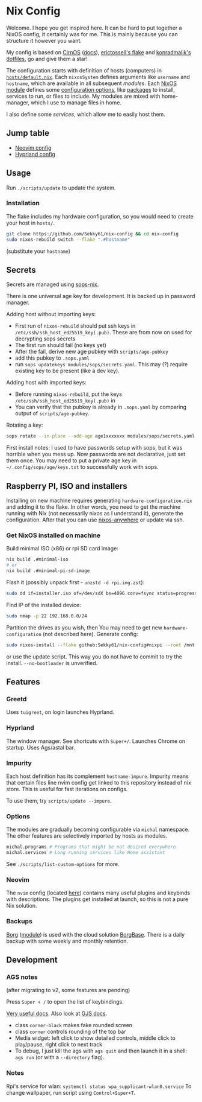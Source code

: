 # Nix Config

Welcome. I hope you get inspired here.
It can be hard to put together a NixOS config, it certainly was for me.
This is mainly because you can structure it however you want.

My config is based on [CirnOS](https://github.com/end-4/CirnOS) ([docs](https://end-4.github.io/dots-hyprland-wiki/en/i-i/02usage/)), [erictossell's flake](https://github.com/erictossell/nixflakes) and [konradmalik's dotfiles](https://github.com/konradmalik/dotfiles/tree/main), go and give them a star!

The configuration starts with definition of hosts (computers) in [`hosts/default.nix`](hosts/default.nix).
Each `nixosSystem` defines arguments like `username` and `hostname`, which are available in all subsequent *modules*.
Each [NixOS module](https://nixos.wiki/wiki/NixOS_modules) defines some [configuration options](https://search.nixos.org/options), like [packages](https://search.nixos.org/packages) to install, services to run, or files to include.
My modules are mixed with home-manager, which I use to manage files in home.

I also define some *services*, which allow me to easily host them.

## Jump table

- [Neovim config](modules/nvim/init.lua)
- [Hyprland config](modules/hyprland/)

## Usage

Run `./scripts/update` to update the system.

### Installation

The flake includes my hardware configuration, so you would need to create your host in `hosts/`.

```bash
git clone https://github.com/Sekky61/nix-config && cd nix-config
sudo nixos-rebuild switch --flake ".#hostname"
```
(substitute your `hostname`)

## Secrets

Secrets are managed using [sops-nix](https://github.com/Mic92/sops-nix).

There is one universal age key for development. It is backed up in password manager.

Adding host without importing keys:
- First run of `nixos-rebuild` should put ssh keys in `/etc/ssh/ssh_host_ed25519_key(.pub)`. These are from now on used for decrypting sops secrets
- The first run should fail (no keys yet)
- After the fail, derive new age pubkey with `scripts/age-pubkey`
- add this pubkey to `.sops.yaml`
- run `sops updatekeys modules/sops/secrets.yaml`. This may (?) require existing key to be present (like a dev key).

Adding host with imported keys:
- Before running `nixos-rebuild`, put the keys `/etc/ssh/ssh_host_ed25519_key(.pub)` in 
- You can verify that the pubkey is already in `.sops.yaml` by comparing output of `scripts/age-pubkey`.

Rotating a key:
```bash
sops rotate --in-place --add-age age1xxxxxxx modules/sops/secrets.yaml
```

First install notes:
I used to have passwords setup with sops, but it was horrible when you mess up.
Now passwords are not declarative, just set them once.
You may need to put a private age key in `~/.config/sops/age/keys.txt` to successfully work with sops.

## Raspberry PI, ISO and installers

Installing on new machine requires generating `hardware-configuration.nix` and adding it to the flake.
In other words, you need to get the machine running with Nix (not necessarily nixos as I understand it), generate the configuration. After that you can use [nixos-anywhere](https://github.com/nix-community/nixos-anywhere) or update via ssh.

### Get NixOS installed on machine

Build minimal ISO (x86) or rpi SD card image:
```bash
nix build .#minimal-iso
# or
nix build .#minimal-pi-sd-image
```

Flash it (possibly unpack first - `unzstd -d rpi.img.zst`):
```bash
sudo dd if=installer.iso of=/dev/sdX bs=4096 conv=fsync status=progress
```

Find IP of the installed device:
```bash
sudo nmap -p 22 192.168.0.0/24
```

Partition the drives as you wish, then You may need to get new `hardware-configuration` (not described here). Generate config:
```bash
sudo nixos-install --flake github:Sekky61/nix-config#nixpi --root /mnt --no-bootloader
```
or use the update script. This way you do not have to commit to try the install.
`--no-bootloader` is unverified.

## Features

<!-- Over time add some info about each chosen part of the system -->

### Greetd

Uses `tuigreet`, on login launches Hyprland.

### Hyprland

The window manager. See shortcuts with `Super+/`.
Launches Chrome on startup. Uses Ags/astal bar. 

### Impurity

Each host definition has its complement `hostname-impure`.
Impurity means that certain files line nvim config get linked to this repository instead of
nix store. This is useful for fast iterations on configs.

To use them, try `scripts/update --impure`.

### Options

The modules are gradually becoming configurable via `michal` namespace.
The other features are selectively imported by hosts as modules.

```nix
michal.programs # Programs that might be not desired everywhere
michal.services # Long running services like Home assistant
```

See `./scripts/list-custom-options` for more.

### Neovim

The `nvim` config (located [here](modules/nvim/init.lua)) contains many useful
plugins and keybinds with descriptions. The plugins get installed at launch, so
this is not a pure Nix solution.

### Backups

[Borg](https://borgbackup.readthedocs.io/en/stable/) ([module](modules/borg.nix)) is used with the cloud solution [BorgBase](https://www.borgbase.com/).
There is a daily backup with some weekly and monthly retention.

## Development

### AGS notes

(after migrating to v2, some features are pending)

Press `Super + /` to open the list of keybindings.

[Very useful docs](https://aylur.github.io/ags/). Also look at [GJS docs](https://gjs.guide/).

- class `corner-black` makes fake rounded screen
- class `corner` controls rounding of the top bar
- Media widget: left click to show detailed controls, middle click to play/pause, right click to next track
- To debug, I just kill the ags with `ags quit` and then launch it in a shell: `ags run` (or with a `--directory` flag).

### Notes 

Rpi's service for wlan: `systemctl status wpa_supplicant-wlan0.service`
To change wallpaper, run script using `Control+Super+T`.

